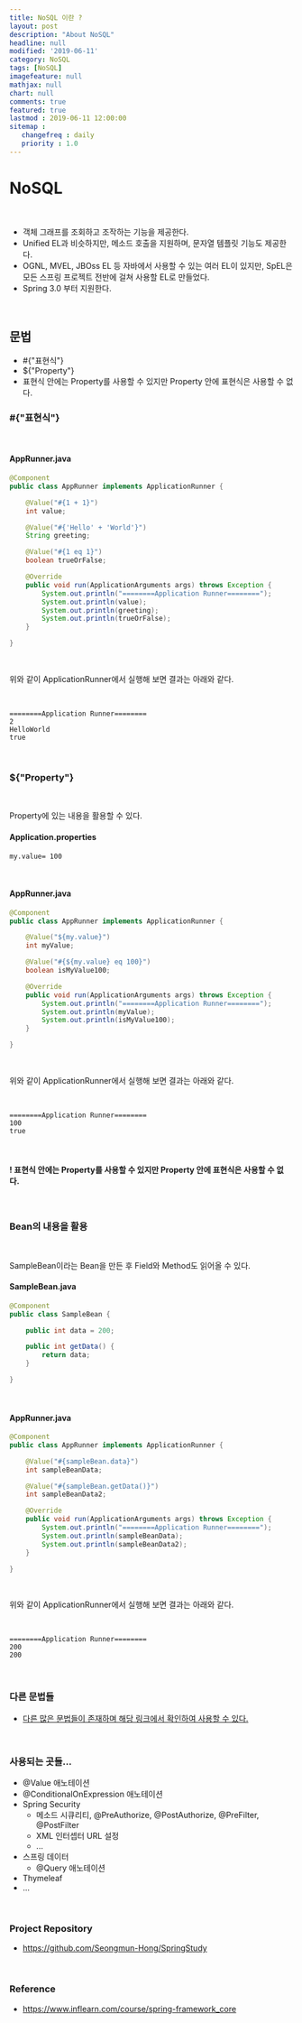 ```yaml
---
title: NoSQL 이란 ?
layout: post
description: "About NoSQL"
headline: null
modified: '2019-06-11'
category: NoSQL
tags: [NoSQL]
imagefeature: null
mathjax: null
chart: null
comments: true
featured: true
lastmod : 2019-06-11 12:00:00
sitemap :  
   changefreq : daily
   priority : 1.0
---
```


# NoSQL

<br />

- 객체 그래프를 조회하고 조작하는 기능을 제공한다.
- Unified EL​과 비슷하지만, 메소드 호출을 지원하며, 문자열 템플릿 기능도 제공한다.
- OGNL, MVEL, JBOss EL 등 자바에서 사용할 수 있는 여러 EL이 있지만, SpEL은 모든 스프링 프로젝트 전반에 걸쳐 사용할 EL로 만들었다.
- Spring 3.0 부터 지원한다.

<br />

## 문법  
  
- #{"표현식"}
- ${"Property"}
- 표현식 안에는 Property를 사용할 수 있지만 Property 안에 표현식은 사용할 수 없다.

### #{"표현식"}  

<br />

#### AppRunner.java
  
```java
@Component
public class AppRunner implements ApplicationRunner {

    @Value("#{1 + 1}")
    int value;

    @Value("#{'Hello' + 'World'}")
    String greeting;

    @Value("#{1 eq 1}")
    boolean trueOrFalse;

    @Override
    public void run(ApplicationArguments args) throws Exception {
        System.out.println("========Application Runner========");
        System.out.println(value);
        System.out.println(greeting);
        System.out.println(trueOrFalse);
    }

}
``` 

<br />
  
위와 같이 ApplicationRunner에서 실행해 보면 결과는 아래와 같다.
  
<br />

```vim
========Application Runner========
2
HelloWorld
true
``` 

<br />

### ${"Property"}  
  
<br />

Property에 있는 내용을 활용할 수 있다. 

#### Application.properties
  
```vim
my.value= 100
``` 
<br />

#### AppRunner.java
  
```java
@Component
public class AppRunner implements ApplicationRunner {

    @Value("${my.value}")
    int myValue;

    @Value("#{${my.value} eq 100}")
    boolean isMyValue100;

    @Override
    public void run(ApplicationArguments args) throws Exception {
        System.out.println("========Application Runner========");
        System.out.println(myValue);
        System.out.println(isMyValue100);
    }

}
``` 
<br />
  
위와 같이 ApplicationRunner에서 실행해 보면 결과는 아래와 같다. 
  
<br />

```vim
========Application Runner========
100
true
``` 

<br />

#### ! 표현식 안에는 Property를 사용할 수 있지만 Property 안에 표현식은 사용할 수 없다.  

<br />
  
### Bean의 내용을 활용  
  
<br />

SampleBean이라는 Bean을 만든 후 Field와 Method도 읽어올 수 있다.

#### SampleBean.java
  
```java
@Component
public class SampleBean {

    public int data = 200;

    public int getData() {
        return data;
    }

}
``` 
<br />

#### AppRunner.java
  
```java
@Component
public class AppRunner implements ApplicationRunner {

    @Value("#{sampleBean.data}")
    int sampleBeanData;

    @Value("#{sampleBean.getData()}")
    int sampleBeanData2;

    @Override
    public void run(ApplicationArguments args) throws Exception {
        System.out.println("========Application Runner========");
        System.out.println(sampleBeanData);
        System.out.println(sampleBeanData2);
    }

}
``` 
<br />
  
위와 같이 ApplicationRunner에서 실행해 보면 결과는 아래와 같다. 
  
<br />

```vim
========Application Runner========
200
200
``` 

<br />


### 다른 문법들  
 
- <a href="https://docs.spring.io/spring/docs/current/spring-framework-reference/core.html#expressions-language-ref">다른 많은 문법들이 존재하며 해당 링크에서 확인하여 사용할 수 있다.</a>  


<br />

### 사용되는 곳들...
  
- @Value 애노테이션
- @ConditionalOnExpression 애노테이션
- Spring Security
    - 메소드 시큐리티, @PreAuthorize, @PostAuthorize, @PreFilter, @PostFilter
    - XML 인터셉터 URL 설정
    - ...
- 스프링 데이터
    - @Query 애노테이션
- Thymeleaf
- ...

<br />

### Project Repository 

- https://github.com/Seongmun-Hong/SpringStudy

<br />

### Reference

- https://www.inflearn.com/course/spring-framework_core